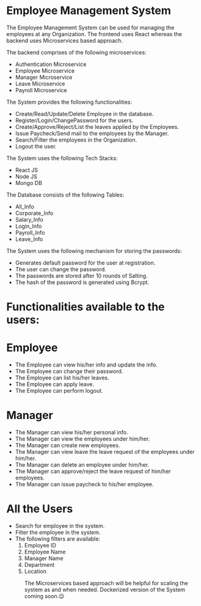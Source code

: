 # Employee Management System

The Employee Management System can be used for managing the employees at any Organization.
The frontend uses React whereas the backend uses Microservices based approach.

The backend comprises of the following microservices:
<ul>
  <li> Authentication Microservice</li>
  <li> Employee Microservice</li>
  <li> Manager Microservice</li>
  <li> Leave Microservice</li>
  <li> Payroll Microservice</li>
</ul>

The System provides the following functionalities:
<ul>
    <li>Create/Read/Update/Delete Employee in the database.</li>
    <li>Register/Login/ChangePassword for the users.</li>
    <li>Create/Approve/Reject/List the leaves applied by the Employees.</li>
    <li>Issue Paycheck/Send mail to the employees by the Manager.</li>
    <li>Search/Filter the employees in the Organization.</li>
    <li>Logout the user.
</ul>

The System uses the following Tech Stacks:
<ul>
    <li>React JS</li>
    <li>Node JS</li>
    <li>Mongo DB</li>
</ul>

The Database consists of the following Tables:
<ul>
    <li>All_Info</li>
    <li>Corporate_Info</li>
    <li>Salary_Info</li>
    <li>Login_Info</li>
    <li>Payroll_Info</li>
    <li>Leave_Info</li>
</ul>
   
The System uses the following mechanism for storing the passwords:
<ul>
    <li>Generates default password for the user at registration.</li>
    <li>The user can change the password.</li>
    <li>The passwords are stored after 10 rounds of Salting.</li>
    <li>The hash of the password is generated using Bcrypt.</li>
</ul>

# Functionalities available to the users:

  # Employee
<ul>
    <li>The Employee can view his/her info and update the info.</li>
    <li>The Employee can change their password.</li>
    <li>The Employee can list his/her leaves.</li>
    <li>The Employee can apply leave.</li>
    <li>The Employee can perform logout.</li>
</ul>

  # Manager
<ul>
    <li>The Manager can view his/her personal info.</li>
    <li>The Manager can view the employees under him/her.</li>
    <li>The Manager can create new employees.</li>
    <li>The Manager can view leave the leave request of the employees under him/her.</li>
    <li>The Manager can delete an employee under him/her.</li>
    <li>The Manager can approve/reject the leave request of him/her employees.</li>
    <li>The Manager can issue paycheck to his/her employee.</li>
</ul>

  # All the Users
  <ul>
    <li>Search for employee in the system.</li>
    <li>Filter the employee in the system.</li>
    <li>The following filters are available:
      <ol>
        <li>Employee ID</li>
        <li>Employee Name</li>
        <li>Manager Name</li>
        <li>Department</li>
        <li>Location</li>
      </ol>
    </li>
  <ul>
   
   
   
The Microservices based approach will be helpful for scaling the system as and when needed.
Dockerized version of the System coming soon.😉️

